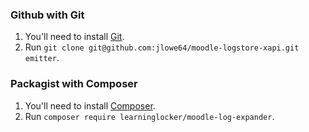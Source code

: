 ### Github with Git
1. You'll need to install [Git](https://git-scm.com/).
2. Run `git clone git@github.com:jlowe64/moodle-logstore-xapi.git emitter`.

### Packagist with Composer
1. You'll need to install [Composer](https://getcomposer.org/).
2. Run `composer require learninglocker/moodle-log-expander`.